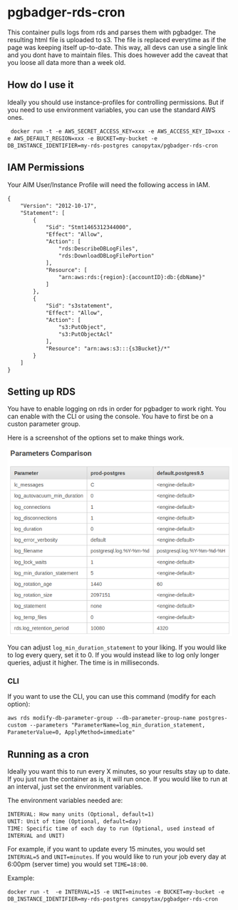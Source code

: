 # pgbadger-rds-cron

This container pulls logs from rds and parses them with pgbadger.
The resulting html file is uploaded to s3. 
The file is replaced everytime as if the page was keeping itself up-to-date.
This way, all devs can use a single link and you dont have to maintain files.
This does however add the caveat that you loose all data more than a week old.


## How do I use it

Ideally you should use instance-profiles for controlling permissions.
But if you need to use environment variables, you can use the standard AWS ones.

     docker run -t -e AWS_SECRET_ACCESS_KEY=xxx -e AWS_ACCESS_KEY_ID=xxx -e AWS_DEFAULT_REGION=xxx -e BUCKET=my-bucket -e DB_INSTANCE_IDENTIFIER=my-rds-postgres canopytax/pgbadger-rds-cron
      
## IAM Permissions
 
 Your AIM User/Instance Profile will need the following access in IAM. 
 
 ```
 {
     "Version": "2012-10-17",
     "Statement": [
         {
             "Sid": "Stmt1465312344000",
             "Effect": "Allow",
             "Action": [
                 "rds:DescribeDBLogFiles",
                 "rds:DownloadDBLogFilePortion"
             ],
             "Resource": [
                 "arn:aws:rds:{region}:{accountID}:db:{dbName}"
             ]
         },
         {
             "Sid": "s3statement",
             "Effect": "Allow",
             "Action": [
                 "s3:PutObject",
                 "s3:PutObjectAcl"
             ],
             "Resource": "arn:aws:s3:::{s3Bucket}/*"
         }
     ]
 }
 ```
 

## Setting up RDS

You have to enable logging on rds in order for pgbadger to work right.
You can enable with the CLI or using the console. You have to first be on a custon parameter group.

Here is a screenshot of the options set to make things work.

![image](/parameters.png?raw=true "RDS Parameters")

You can adjust `log_min_duration_statement` to your liking. 
If you would like to log every query, set it to 0. 
If you would instead like to log only longer queries, adjust it higher. 
The time is in milliseconds.

### CLI
 
If you want to use the CLI, you can use this command (modify for each option):

```
aws rds modify-db-parameter-group --db-parameter-group-name postgres-custom --parameters "ParameterName=log_min_duration_statement, ParameterValue=0, ApplyMethod=immediate"
```

## Running as a cron

Ideally you want this to run every X minutes, so your results stay up to date.
If you just run the container as is, it will run once. 
If you would like to run at an interval, just set the environment variables.

The environment variables needed are:

    INTERVAL: How many units (Optional, default=1)
    UNIT: Unit of time (Optional, default=day)
    TIME: Specific time of each day to run (Optional, used instead of INTERVAL and UNIT)
    
For example, if you want to update every 15 minutes, you would set `INTERVAL=5` and `UNIT=minutes`.
If you would like to run your job every day at 6:00pm (server time) you would set `TIME=18:00`.


Example:

    docker run -t  -e INTERVAL=15 -e UNIT=minutes -e BUCKET=my-bucket -e DB_INSTANCE_IDENTIFIER=my-rds-postgres canopytax/pgbadger-rds-cron
